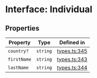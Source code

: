 # Interface: Individual

## Properties

| Property | Type | Defined in |
| ------ | ------ | ------ |
| `country?` | `string` | [types.ts:345](https://github.com/monerium/js-monorepo/blob/main/packages/sdk/src/types.ts#L345) |
| `firstName` | `string` | [types.ts:343](https://github.com/monerium/js-monorepo/blob/main/packages/sdk/src/types.ts#L343) |
| `lastName` | `string` | [types.ts:344](https://github.com/monerium/js-monorepo/blob/main/packages/sdk/src/types.ts#L344) |
